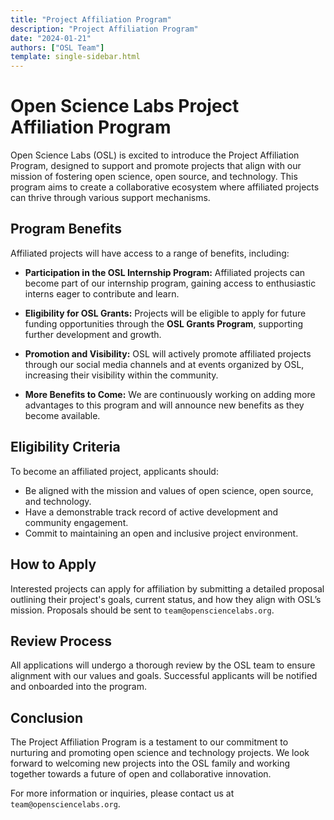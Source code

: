 ```yaml
---
title: "Project Affiliation Program"
description: "Project Affiliation Program"
date: "2024-01-21"
authors: ["OSL Team"]
template: single-sidebar.html
---
```


# Open Science Labs Project Affiliation Program

Open Science Labs (OSL) is excited to introduce the Project Affiliation Program,
designed to support and promote projects that align with our mission of
fostering open science, open source, and technology. This program aims to create
a collaborative ecosystem where affiliated projects can thrive through various
support mechanisms.

## Program Benefits

Affiliated projects will have access to a range of benefits, including:

- **Participation in the OSL Internship Program:** Affiliated projects can
  become part of our internship program, gaining access to enthusiastic interns
  eager to contribute and learn.

- **Eligibility for OSL Grants:** Projects will be eligible to apply for future
  funding opportunities through the **OSL Grants Program**, supporting further
  development and growth.

- **Promotion and Visibility:** OSL will actively promote affiliated projects
  through our social media channels and at events organized by OSL, increasing
  their visibility within the community.

- **More Benefits to Come:** We are continuously working on adding more
  advantages to this program and will announce new benefits as they become
  available.

## Eligibility Criteria

To become an affiliated project, applicants should:

- Be aligned with the mission and values of open science, open source, and
  technology.
- Have a demonstrable track record of active development and community
  engagement.
- Commit to maintaining an open and inclusive project environment.

## How to Apply

Interested projects can apply for affiliation by submitting a detailed proposal
outlining their project's goals, current status, and how they align with OSL’s
mission. Proposals should be sent to `team@opensciencelabs.org`.

## Review Process

All applications will undergo a thorough review by the OSL team to ensure
alignment with our values and goals. Successful applicants will be notified and
onboarded into the program.

## Conclusion

The Project Affiliation Program is a testament to our commitment to nurturing
and promoting open science and technology projects. We look forward to welcoming
new projects into the OSL family and working together towards a future of open
and collaborative innovation.

For more information or inquiries, please contact us at
`team@opensciencelabs.org`.
